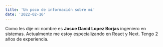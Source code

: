 ```yaml
---
title: 'Un poco de información sobre mi'
date: '2022-02-16'
---
```


Como les dije mi nombre es **Josue David Lopez Borjas** ingeniero en sistemas. Actualmente me estoy especializando en React y Next. Tengo 2 años de experiencia.
